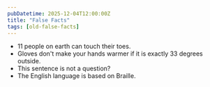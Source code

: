 ```yaml
---
pubDatetime: 2025-12-04T12:00:00Z
title: "False Facts"
tags: [old-false-facts]
---
```


- 11 people on earth can touch their toes.
- Gloves don't make your hands warmer if it is exactly 33 degrees outside.
- This sentence is not a question?
- The English language is based on Braille.
